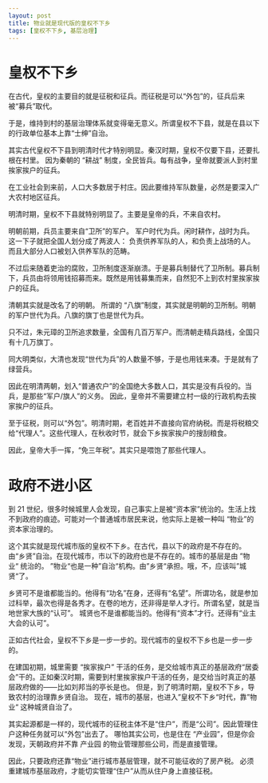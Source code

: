 ```yaml
---
layout: post
title: 物业就是现代版的皇权不下乡
tags: [皇权不下乡, 基层治理]
---
```


# 皇权不下乡

在古代，皇权的主要目的就是征税和征兵。而征税是可以“外包”的，征兵后来被“募兵”取代。

于是，维持到村的基层治理体系就变得毫无意义。所谓皇权不下县，就是在县以下的行政单位基本上靠“士绅”自治。

其实古代皇权不下县到明清时代才特别明显。秦汉时期，皇权不仅要下县，还要扎根在村里。
因为秦朝的 “耕战” 制度，全民皆兵。每有战争，皇帝就要派人到村里挨家挨户的征兵。

在工业社会到来前，人口大多数居于村庄。因此要维持军队数量，必然是要深入广大农村地区征兵。

明清时期，皇权不下县就特别明显了。主要是皇帝的兵，不来自农村。

明朝前期，兵员主要来自“卫所”的军户。 军户时代为兵。闲时耕作，战时为兵。这一下子就把全国人划分成了两波人： 负责供养军队的人，和负责上战场的人。而且大部分人口被划入供养军队的范畴。

不过后来随着吏治的腐败，卫所制度逐渐崩溃。于是募兵制替代了卫所制。募兵制下，兵员由将领用钱招募而来。既然是用钱募集而来，自然犯不上到农村里挨家挨户的征兵。

清朝其实就是改名了的明朝。 所谓的 “八旗”制度，其实就是明朝的卫所制。明朝的军户世代为兵。八旗的旗丁也是世代为兵。

只不过，朱元璋的卫所追求数量，全国有几百万军户。而清朝走精兵路线，全国只有十几万旗丁。

同大明类似，大清也发现“世代为兵”的人数量不够，于是也用钱来凑。于是就有了绿营兵。

因此在明清两朝，划入“普通农户”的全国绝大多数人口，其实是没有兵役的。当兵，是那些“军户/旗人”的义务。
因此，皇帝并不需要建立村一级的行政机构去挨家挨户的征兵。

至于征税，则可以“外包”。明清时期，老百姓并不直接向官府纳税。而是将税粮交给“代理人”。这些代理人，在秋收时节，就会下乡挨家挨户的搜刮粮食。

因此，皇帝大手一挥，“免三年税”。其实只是喂饱了那些代理人。

# 政府不进小区

到 21 世纪，很多时候城里人会发现，自己事实上是被“资本家”统治的。生活上找不到政府的痕迹。可能对一个普通城市居民来说，他实际上是被一种叫
“物业”的资本家治理的。

这个其实就是现代城市版的皇权不下乡。在古代，县以下的政府是不存在的。由“乡贤”自治。在现代城市，市以下的政府也是不存在的。城市的基层是由 ”物业“ 统治的。
”物业“也是一种”自治“机构。由”乡贤“承担。哦，不，应该叫”城贤“了。

乡贤可不是谁都能当的。他得有“功名”在身，还得有“名望”。所谓功名，就是参加过科举，最次也得是各秀才。在卷的地方，还非得是举人才行。所谓名望，就是当地世家大族的“认可”。
城贤也不是谁都能当的。他得有“资本”才行。还得有“业主大会的认可”。

正如古代社会，皇权不下乡是一步一步的。现代城市的皇权不下乡也是一步一步的。

在建国初期，城里需要 “挨家挨户” 干活的任务，是交给城市真正的基层政府“居委会”干的。正如秦汉时期，需要到村里挨家挨户干活的任务，是交给当时真正的基层政府做的——比如刘邦当的亭长是也。
但是，到了明清时期，皇权不下乡，导致农村的治理靠乡贤自治。
现在，城市的基层，也进入”皇权不下乡“时代，靠”物业“ 这种城贤自治了。

其实起源都是一样的，现代城市的征税主体不是“住户”，而是“公司”。因此管理住户这种任务就可以“外包”出去了。
哪怕其实公司，也是住在 “产业园”，但是你会发现，天朝政府并不靠 产业园 的物业管理那些公司，而是直接管理。

因此，只要政府还靠“物业”进行城市基层管理，就不可能征收的了房产税。
必须重建城市基层政府，才能切实管理“住户”从而从住户身上直接征税。

